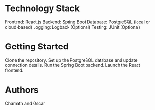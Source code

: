 # Technology Stack

Frontend: React.js
Backend: Spring Boot
Database: PostgreSQL (local or cloud-based)
Logging: Logback (Optional)
Testing: JUnit (Optional)

# Getting Started
Clone the repository.
Set up the PostgreSQL database and update connection details.
Run the Spring Boot backend.
Launch the React frontend.

# Authors
Chamath and Oscar
